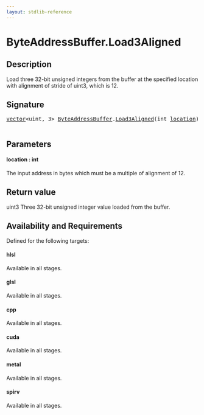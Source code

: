 ```yaml
---
layout: stdlib-reference
---
```


# ByteAddressBuffer\.Load3Aligned

## Description

Load three 32-bit unsigned integers from the buffer at the specified location with alignment
of stride of <span class='code'>uint3</span>, which is 12.



## Signature 

<pre>
<a href="../vector/index.md" class="code_type">vector</a>&lt;<span class="code_keyword">uint</span>, 3&gt; <a href="index.md" class="code_type">ByteAddressBuffer</a>.<a href="load3aligned-05.md">Load3Aligned</a>(<span class="code_keyword">int</span> <a href="load3aligned-05.md#decl-location" class="code_param">location</a>);

</pre>

## Parameters

####  <a id="decl-location"></a>location  : int
The input address in bytes which must be a multiple of alignment of 12.


## Return value
<span class='code'>uint3</span> Three 32-bit unsigned integer value loaded from the buffer.


## Availability and Requirements

Defined for the following targets:

#### hlsl
Available in all stages.

#### glsl
Available in all stages.

#### cpp
Available in all stages.

#### cuda
Available in all stages.

#### metal
Available in all stages.

#### spirv
Available in all stages.




<script>
// Fix .md links to .html when on ReadTheDocs
if (window.location.hostname.includes('readthedocs') || 
    window.location.hostname.includes('rtfd.io')) {
  document.addEventListener('DOMContentLoaded', function() {
    const links = document.querySelectorAll('a');
    links.forEach(link => {
      const href = link.getAttribute('href');
      if (href && href.includes('.md')) {
        // This regex will handle .md links with or without fragment identifiers or query parameters
        link.href = link.href.replace(/(.+)\.md(#[^?]*)?(\?.*)?$/, '$1.html$2$3');
      }
    });
  });
}
</script>
